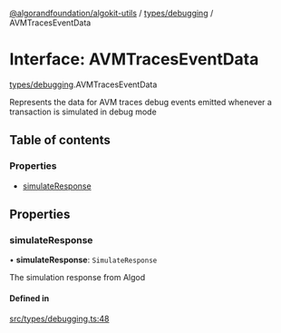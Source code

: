 [@algorandfoundation/algokit-utils](../README.md) / [types/debugging](../modules/types_debugging.md) / AVMTracesEventData

# Interface: AVMTracesEventData

[types/debugging](../modules/types_debugging.md).AVMTracesEventData

Represents the data for AVM traces debug events emitted whenever a transaction is simulated in debug mode

## Table of contents

### Properties

- [simulateResponse](types_debugging.AVMTracesEventData.md#simulateresponse)

## Properties

### simulateResponse

• **simulateResponse**: `SimulateResponse`

The simulation response from Algod

#### Defined in

[src/types/debugging.ts:48](https://github.com/algorandfoundation/algokit-utils-ts/blob/main/src/types/debugging.ts#L48)
